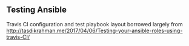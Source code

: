 ## Testing Ansible

Travis CI configuration and test playbook layout borrowed largely from
http://tasdikrahman.me/2017/04/06/Testing-your-ansible-roles-using-travis-CI/

